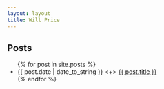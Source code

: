 ```yaml
---
layout: layout
title: Will Price
---
```


<h2>Posts</h2>
<ul class="posts">
  {% for post in site.posts %}
  <li><span>{{ post.date | date_to_string }}</span> &lt;&#43;&gt; <a href="{{ post.url }}">{{ post.title }}</a></li>
  {% endfor %}
</ul>
